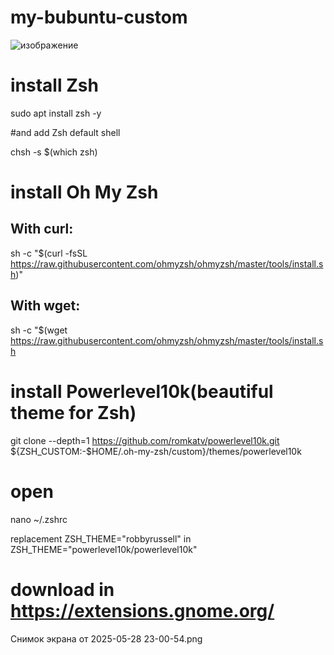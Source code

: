 # my-bubuntu-custom

![изображение](https://github.com/user-attachments/assets/0dda273e-1996-42a2-92c2-5ff4a56cb461)

# install Zsh

sudo apt install zsh -y

#and add Zsh default shell

chsh -s $(which zsh)

# install Oh My Zsh

## With curl:

sh -c "$(curl -fsSL https://raw.githubusercontent.com/ohmyzsh/ohmyzsh/master/tools/install.sh)"

## With wget:

sh -c "$(wget https://raw.githubusercontent.com/ohmyzsh/ohmyzsh/master/tools/install.sh

# install Powerlevel10k(beautiful theme for Zsh)

git clone --depth=1 https://github.com/romkatv/powerlevel10k.git ${ZSH_CUSTOM:-$HOME/.oh-my-zsh/custom}/themes/powerlevel10k

# open

nano ~/.zshrc

replacement ZSH_THEME="robbyrussell" in ZSH_THEME="powerlevel10k/powerlevel10k"

# download in https://extensions.gnome.org/

Снимок экрана от 2025-05-28 23-00-54.png
